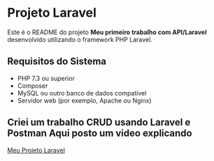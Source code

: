 # Projeto Laravel

Este é o README do projeto **Meu primeiro trabalho com API/Laravel** desenvolvido utilizando o framework PHP Laravel.

## Requisitos do Sistema
- PHP 7.3 ou superior
- Composer
- MySQL ou outro banco de dados compatível
- Servidor web (por exemplo, Apache ou Nginx)

## Criei um trabalho CRUD usando Laravel e Postman Aqui posto um video explicando
<a href="https://youtu.be/BIXr95lWOgg">Meu Projeto Laravel</a>

